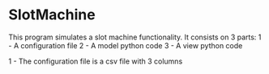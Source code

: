 # SlotMachine

This program simulates a slot machine functionality. It consists on 3 parts:
1 - A configuration file
2 - A model python code
3 - A view python code

1 - The configuration file is a csv file with 3 columns
